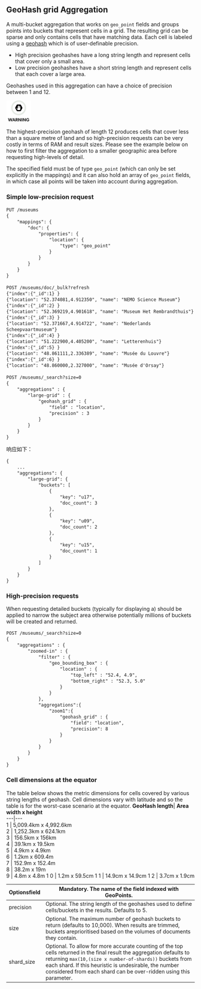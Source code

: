 ## GeoHash grid Aggregation

A multi-bucket aggregation that works on `geo_point` fields and groups points into buckets that represent cells in a grid. The resulting grid can be sparse and only contains cells that have matching data. Each cell is labeled using a [geohash](http://en.wikipedia.org/wiki/Geohash) which is of user-definable precision.

  * High precision geohashes have a long string length and represent cells that cover only a small area. 
  * Low precision geohashes have a short string length and represent cells that each cover a large area. 



Geohashes used in this aggregation can have a choice of precision between 1 and 12.

![Warning](/images/icons/warning.png)

The highest-precision geohash of length 12 produces cells that cover less than a square metre of land and so high-precision requests can be very costly in terms of RAM and result sizes. Please see the example below on how to first filter the aggregation to a smaller geographic area before requesting high-levels of detail.

The specified field must be of type `geo_point` (which can only be set explicitly in the mappings) and it can also hold an array of `geo_point` fields, in which case all points will be taken into account during aggregation.

### Simple low-precision request
    
    
    PUT /museums
    {
        "mappings": {
            "doc": {
                "properties": {
                    "location": {
                        "type": "geo_point"
                    }
                }
            }
        }
    }
    
    POST /museums/doc/_bulk?refresh
    {"index":{"_id":1} }
    {"location": "52.374081,4.912350", "name": "NEMO Science Museum"}
    {"index":{"_id":2} }
    {"location": "52.369219,4.901618", "name": "Museum Het Rembrandthuis"}
    {"index":{"_id":3} }
    {"location": "52.371667,4.914722", "name": "Nederlands Scheepvaartmuseum"}
    {"index":{"_id":4} }
    {"location": "51.222900,4.405200", "name": "Letterenhuis"}
    {"index":{"_id":5} }
    {"location": "48.861111,2.336389", "name": "Musée du Louvre"}
    {"index":{"_id":6} }
    {"location": "48.860000,2.327000", "name": "Musée d'Orsay"}
    
    POST /museums/_search?size=0
    {
        "aggregations" : {
            "large-grid" : {
                "geohash_grid" : {
                    "field" : "location",
                    "precision" : 3
                }
            }
        }
    }

响应如下：
    
    
    {
        ...
        "aggregations": {
            "large-grid": {
                "buckets": [
                    {
                        "key": "u17",
                        "doc_count": 3
                    },
                    {
                        "key": "u09",
                        "doc_count": 2
                    },
                    {
                        "key": "u15",
                        "doc_count": 1
                    }
                ]
            }
        }
    }

### High-precision requests

When requesting detailed buckets (typically for displaying a) should be applied to narrow the subject area otherwise potentially millions of buckets will be created and returned.
    
    
    POST /museums/_search?size=0
    {
        "aggregations" : {
            "zoomed-in" : {
                "filter" : {
                    "geo_bounding_box" : {
                        "location" : {
                            "top_left" : "52.4, 4.9",
                            "bottom_right" : "52.3, 5.0"
                        }
                    }
                },
                "aggregations":{
                    "zoom1":{
                        "geohash_grid" : {
                            "field": "location",
                            "precision": 8
                        }
                    }
                }
            }
        }
    }

### Cell dimensions at the equator

The table below shows the metric dimensions for cells covered by various string lengths of geohash. Cell dimensions vary with latitude and so the table is for the worst-case scenario at the equator.
**GeoHash length**| **Area width x height**    
---|---    
1 | 5,009.4km x 4,992.6km     
2 | 1,252.3km x 624.1km     
3 | 156.5km x 156km     
4 | 39.1km x 19.5km     
5 | 4.9km x 4.9km     
6 | 1.2km x 609.4m     
7 | 152.9m x 152.4m     
8 | 38.2m x 19m     
9 | 4.8m x 4.8m     1
0 | 1.2m x 59.5cm     1
1 | 14.9cm x 14.9cm     1
2 | 3.7cm x 1.9cm     

Optionsfield | Mandatory. The name of the field indexed with GeoPoints.   
---|---    
precision | Optional. The string length of the geohashes used to define cells/buckets in the results. Defaults to 5.    
size | Optional. The maximum number of geohash buckets to return (defaults to 10,000). When results are trimmed, buckets areprioritised based on the volumes of documents they contain.    
shard_size | Optional. To allow for more accurate counting of the top cells returned in the final result the aggregation defaults to returning `max(10,(size x number-of-shards))` buckets from each shard. If this heuristic is undesirable, the number considered from each shard can be over-ridden using this parameter. 
